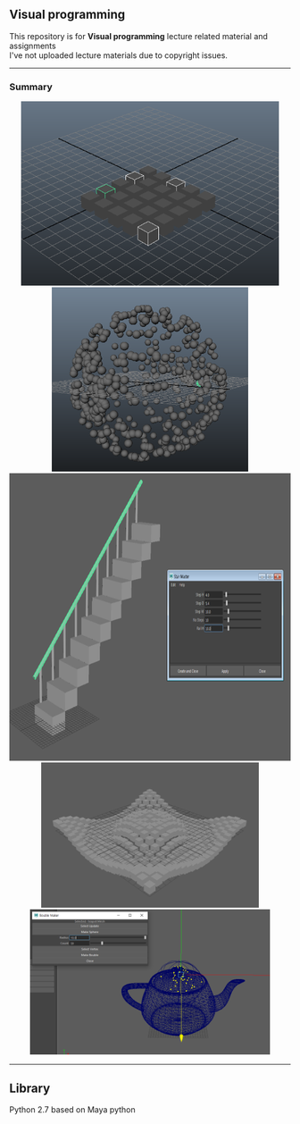## Visual programming

This repository is for **Visual programming** lecture related material and assignments  
I've not uploaded lecture materials due to copyright issues.  

---
### Summary
<p align = "center">
<img src = "./Chapter 02. Select Objects/img/random_select.png", height = 330></img>
<img src = "./Chapter 03. Generate Object space/img/generate_objectspace.png", height = 330></img>
<img src = "./Chapter 07. GUI (generate stairs)/img/generate_stairs.png", height = 515></img>
<img src = "./Chapter 09. Ripple Cubes/img/GIF.gif", height = 260></img>
<img src = "./Chapter 10. Teapot Bubble Generator/img/4.PNG", height = 260></img>
</p>

---

## Library
Python 2.7 based on Maya python  

